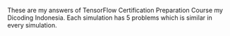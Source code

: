 These are my answers of TensorFlow Certification Preparation Course my Dicoding Indonesia. Each simulation has 5 problems which is similar in every simulation. 
